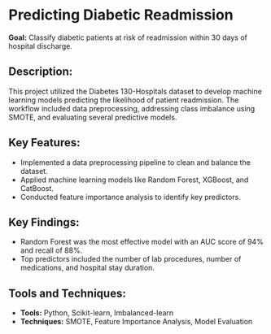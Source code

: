 # Predicting Diabetic Readmission
**Goal:** Classify diabetic patients at risk of readmission within 30 days of hospital discharge.

## Description:
This project utilized the Diabetes 130-Hospitals dataset to develop machine learning models predicting the likelihood of patient readmission. The workflow included data preprocessing, addressing class imbalance using SMOTE, and evaluating several predictive models.

## Key Features:
- Implemented a data preprocessing pipeline to clean and balance the dataset.
- Applied machine learning models like Random Forest, XGBoost, and CatBoost.
- Conducted feature importance analysis to identify key predictors.

## Key Findings:
- Random Forest was the most effective model with an AUC score of 94% and recall of 88%.
- Top predictors included the number of lab procedures, number of medications, and hospital stay duration.

## Tools and Techniques:
- **Tools:** Python, Scikit-learn, Imbalanced-learn
- **Techniques:** SMOTE, Feature Importance Analysis, Model Evaluation
